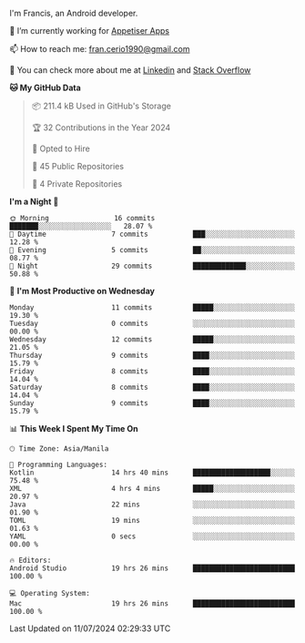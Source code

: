 
I'm Francis, an Android developer.

🔭 I’m currently working for [Appetiser Apps](http://appetiser.com.au)

📫 How to reach me: fran.cerio1990@gmail.com

👀 You can check more about me at [Linkedin](https://www.linkedin.com/in/francerio/) and [Stack Overflow](https://stackoverflow.com/users/1614267/fran-ceriu)



<!--START_SECTION:waka-->
**🐱 My GitHub Data** 

> 📦 211.4 kB Used in GitHub's Storage 
 > 
> 🏆 32 Contributions in the Year 2024
 > 
> 💼 Opted to Hire
 > 
> 📜 45 Public Repositories 
 > 
> 🔑 4 Private Repositories 
 > 
**I'm a Night 🦉** 

```text
🌞 Morning                16 commits          ███████░░░░░░░░░░░░░░░░░░   28.07 % 
🌆 Daytime                7 commits           ███░░░░░░░░░░░░░░░░░░░░░░   12.28 % 
🌃 Evening                5 commits           ██░░░░░░░░░░░░░░░░░░░░░░░   08.77 % 
🌙 Night                  29 commits          █████████████░░░░░░░░░░░░   50.88 % 
```
📅 **I'm Most Productive on Wednesday** 

```text
Monday                   11 commits          █████░░░░░░░░░░░░░░░░░░░░   19.30 % 
Tuesday                  0 commits           ░░░░░░░░░░░░░░░░░░░░░░░░░   00.00 % 
Wednesday                12 commits          █████░░░░░░░░░░░░░░░░░░░░   21.05 % 
Thursday                 9 commits           ████░░░░░░░░░░░░░░░░░░░░░   15.79 % 
Friday                   8 commits           ████░░░░░░░░░░░░░░░░░░░░░   14.04 % 
Saturday                 8 commits           ████░░░░░░░░░░░░░░░░░░░░░   14.04 % 
Sunday                   9 commits           ████░░░░░░░░░░░░░░░░░░░░░   15.79 % 
```


📊 **This Week I Spent My Time On** 

```text
🕑︎ Time Zone: Asia/Manila

💬 Programming Languages: 
Kotlin                   14 hrs 40 mins      ███████████████████░░░░░░   75.48 % 
XML                      4 hrs 4 mins        █████░░░░░░░░░░░░░░░░░░░░   20.97 % 
Java                     22 mins             ░░░░░░░░░░░░░░░░░░░░░░░░░   01.90 % 
TOML                     19 mins             ░░░░░░░░░░░░░░░░░░░░░░░░░   01.63 % 
YAML                     0 secs              ░░░░░░░░░░░░░░░░░░░░░░░░░   00.00 % 

🔥 Editors: 
Android Studio           19 hrs 26 mins      █████████████████████████   100.00 % 

💻 Operating System: 
Mac                      19 hrs 26 mins      █████████████████████████   100.00 % 
```


 Last Updated on 11/07/2024 02:29:33 UTC
<!--END_SECTION:waka-->
